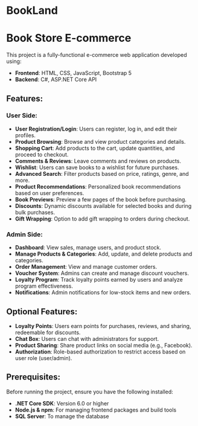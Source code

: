 # BookLand

# Book Store E-commerce

This project is a fully-functional e-commerce web application developed using:
- **Frontend**: HTML, CSS, JavaScript, Bootstrap 5
- **Backend**: C#, ASP.NET Core API

## Features:

### User Side:
- **User Registration/Login**: Users can register, log in, and edit their profiles.
- **Product Browsing**: Browse and view product categories and details.
- **Shopping Cart**: Add products to the cart, update quantities, and proceed to checkout.
- **Comments & Reviews**: Leave comments and reviews on products.
- **Wishlist**: Users can save books to a wishlist for future purchases.
- **Advanced Search**: Filter products based on price, ratings, genre, and more.
- **Product Recommendations**: Personalized book recommendations based on user preferences.
- **Book Previews**: Preview a few pages of the book before purchasing.
- **Discounts**: Dynamic discounts available for selected books and during bulk purchases.
- **Gift Wrapping**: Option to add gift wrapping to orders during checkout.

### Admin Side:
- **Dashboard**: View sales, manage users, and product stock.
- **Manage Products & Categories**: Add, update, and delete products and categories.
- **Order Management**: View and manage customer orders.
- **Voucher System**: Admins can create and manage discount vouchers.
- **Loyalty Program**: Track loyalty points earned by users and analyze program effectiveness.
- **Notifications**: Admin notifications for low-stock items and new orders.

## Optional Features:
- **Loyalty Points**: Users earn points for purchases, reviews, and sharing, redeemable for discounts.
- **Chat Box**: Users can chat with administrators for support.
- **Product Sharing**: Share product links on social media (e.g., Facebook).
- **Authorization**: Role-based authorization to restrict access based on user role (user/admin).
  
## Prerequisites:

Before running the project, ensure you have the following installed:
- **.NET Core SDK**: Version 6.0 or higher
- **Node.js & npm**: For managing frontend packages and build tools
- **SQL Server**: To manage the database
